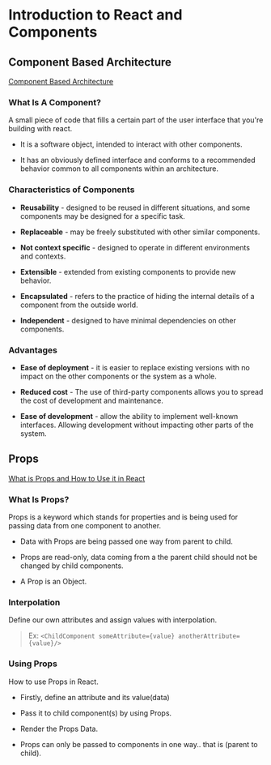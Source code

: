 # Introduction to React and Components

## Component Based Architecture

[Component Based Architecture](https://www.tutorialspoint.com/software_architecture_design/component_based_architecture.htm)

### What Is A Component?

A small piece of code that fills a certain part of the user interface that you're building with react.

- It is a software object, intended to interact with other components.

- It has an obviously defined interface and conforms to a recommended behavior common to all components within an architecture.

### Characteristics of Components

- **Reusability** - designed to be reused in different situations, and some components may be designed for a specific task.

- **Replaceable** - may be freely substituted with other similar components.

- **Not context specific** - designed to operate in different environments and contexts.

- **Extensible** - extended from existing components to provide new behavior.

- **Encapsulated** - refers to the practice of hiding the internal details of a component from the outside world.

- **Independent** - designed to have minimal dependencies on other components.

### Advantages

- **Ease of deployment** - it is easier to replace existing versions with no impact on the other components or the system as a whole.

- **Reduced cost** - The use of third-party components allows you to spread the cost of development and maintenance.

- **Ease of development** - allow the ability to implement well-known interfaces. Allowing development without impacting other parts of the system.

## Props

[What is Props and How to Use it in React](https://itnext.io/what-is-props-and-how-to-use-it-in-react-da307f500da0#:~:text=%E2%80%9CProps%E2%80%9D%20is%20a%20special%20keyword,way%20from%20parent%20to%20child)

### What Is Props?

Props is a keyword which stands for properties and is being used for passing data from one component to another.

- Data with Props are being passed one way from parent to child.

- Props are read-only, data coming from a the parent child should not be changed by child components.

- A Prop is an Object.

### Interpolation

Define our own attributes and assign values with interpolation.

> Ex: ``` <ChildComponent someAttribute={value} anotherAttribute={value}/> ```

### Using Props

How to use Props in React.

- Firstly, define an attribute and its value(data)

- Pass it to child component(s) by using Props.

- Render the Props Data.

- Props can only be passed to components in one way.. that is (parent to child).
